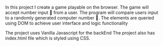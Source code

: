 In this project I create a game playable on the browser.
The game will accept number input 🔢 from a user.
The program will compare users input to a randomly generated computer number 🔀.
The elements are queried using DOM to achieve user interface and logic functionality

The project uses Vanilla Javascript for the backEnd
The project also has index.html file which is styled using CSS.
